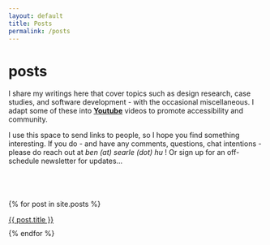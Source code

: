 ```yaml
---
layout: default
title: Posts
permalink: /posts
---
```


# posts

I share my writings here that cover topics such as design research, case studies, and software development - with the occasional miscellaneous. I adapt some of these into [**Youtube**](https://www.youtube.com/@Benjibo) videos to promote accessibility and community. 



I use this space to send links to people, so I hope you find something interesting. If you do - and have any comments, questions, chat intentions - please do reach out at *ben (at) searle (dot) hu* ! Or sign up for an off-schedule newsletter for updates...
<div style="padding-bottom: 40px; border: none;">
  <div id="custom-substack-embed"></div> 
</div>


<!-- <div style="display: flex; flex-wrap: wrap;"> -->
{% for post in site.posts %}
  <div style="padding-bottom:10px; ">
    <a href="{{ post.url | relative_url }}">{{ post.title }}</a>
  </div>
{% endfor %}
<!-- </div> -->



<!-- <span>{{ post.date | date: "%Y.%m.%d" }}</span>  -->